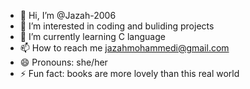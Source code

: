 - 👋 Hi, I’m @Jazah-2006
- 👀 I’m interested in coding and buliding projects 
- 🌱 I’m currently learning C language 
- 📫 How to reach me jazahmohammedi@gmail.com
- 😄 Pronouns: she/her
- ⚡ Fun fact: books are more lovely than this real world 

<!---
Jazah-2006/Jazah-2006 is a ✨ special ✨ repository because its `README.md` (this file) appears on your GitHub profile.
You can click the Preview link to take a look at your changes.
--->
